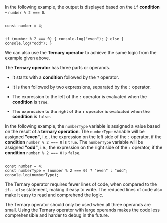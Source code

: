 In the following example,
the output is displayed
based on the `if` **condition** -
`number % 2 === 0`.

<codeblock language="javascript" type="lesson">
<code>
const number = 4;

if (number % 2 === 0) {
  console.log("even");
} else {
  console.log("odd");
}
</code>
</codeblock>

We can also use the **Ternary operator**
to achieve the same logic
from the example given above.

The **Ternary operator** has
three parts or operands.

- It starts with
  a **condition** followed by
  the `?` operator.

- It is then
  followed by two expressions,
  separated by the `:` operator.

- The expression to the left
  of the `:` operator is evaluated
  when the **condition** is `true`.

- The expression to the right
  of the `:` operator is evaluated
  when the **condition** is `false`.

In the following example,
the `numberType` variable is assigned
a value based on the result of a
**ternary operation**.
The `numberType` variable will be assigned
**"even"**, i.e., the expression on
the left side of the `:` operator,
if the **condition**
`number % 2 === 0` is `true`.
The `numberType` variable will be assigned
**"odd"**, i.e., the expression on
the right side of the `:` operator,
if the **condition**
`number % 2 === 0` is `false`.

<codeblock language="javascript" type="lesson">
<code>
const number = 4;
const numberType = (number % 2 === 0) ? "even" : "odd";
console.log(numberType);
</code>
</codeblock>

The Ternary operator
requires fewer lines of code,
when compared to the
`if...else` statement,
making it easy to write.
The reduced lines of code also
make it easy to read and
comprehend the logic.

The Ternary operator
should only be used
when all three operands
are small.
Using the Ternary operator
with large operands
makes the code
less comprehensible
and
harder to debug
in the future.
